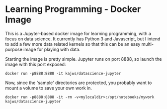 # Learning Programming - Docker Image

This is a Jupyter-based docker image for learning programming, with a focus on data science. 
It currently has Python 3 and Javascript, but I intend to add a few more data related kernels 
so that this can be an easy multi-purpose image for playing with data.

Starting the image is pretty simple. Jupyter runs on port 8888, so launch the image with this
port exposed:


```
docker run -p8888:8888 -it kajws/datascience-jupyter
```

Now, since the 'sample' directories are protected, you probably want to mount a volume
to save your own work in. 

```
docker run -p8888:8888 -it -rm -v<mylocaldir>:/opt/notebooks/mywork kajws/datascience-jupyter
```

